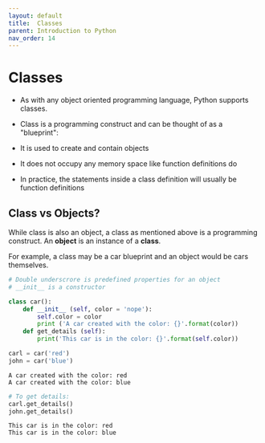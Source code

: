 ```yaml
---
layout: default
title:  Classes
parent: Introduction to Python
nav_order: 14
---
```


# Classes
+ As with any object oriented programming language, Python supports classes.
+ Class is a programming construct and can be thought of as a "blueprint":
 + It is used to create and contain objects
 + It does not occupy any memory space like function definitions do

+ In practice, the statements inside a class definition will usually be function definitions

## Class vs Objects?
While class is also an object, a class as mentioned above is a programming construct. An __object__ is an instance of a __class__.

For example, a class may be a car blueprint and an object would be cars themselves.




```python
# Double underscrore is predefined properties for an object
# __init__ is a constructor
```


```python
class car():
    def __init__ (self, color = 'nope'):
        self.color = color
        print ('A car created with the color: {}'.format(color))
    def get_details (self):
        print('This car is in the color: {}'.format(self.color))
```


```python
carl = car('red')
john = car('blue')
```

    A car created with the color: red
    A car created with the color: blue



```python
# To get details:
carl.get_details()
john.get_details()
```

    This car is in the color: red
    This car is in the color: blue
